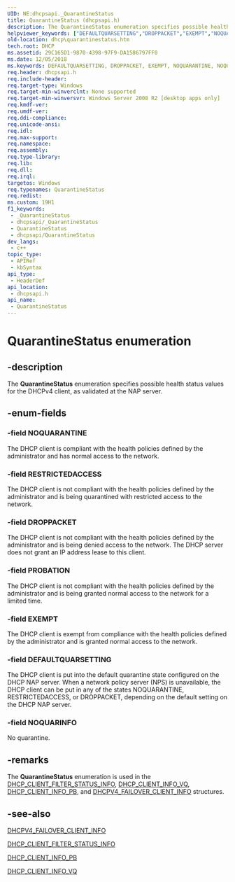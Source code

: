 ```yaml
---
UID: NE:dhcpsapi._QuarantineStatus
title: QuarantineStatus (dhcpsapi.h)
description: The QuarantineStatus enumeration specifies possible health status values for the DHCPv4 client, as validated at the NAP server.
helpviewer_keywords: ["DEFAULTQUARSETTING","DROPPACKET","EXEMPT","NOQUARANTINE","NOQUARINFO","PROBATION","QuarantineStatus","QuarantineStatus enumeration [DHCP]","RESTRICTEDACCESS","dhcp.quarantinestatus","dhcpsapi/DEFAULTQUARSETTING","dhcpsapi/DROPPACKET","dhcpsapi/EXEMPT","dhcpsapi/NOQUARANTINE","dhcpsapi/NOQUARINFO","dhcpsapi/PROBATION","dhcpsapi/QuarantineStatus","dhcpsapi/RESTRICTEDACCESS"]
old-location: dhcp\quarantinestatus.htm
tech.root: DHCP
ms.assetid: 29C165D1-9870-4398-97F9-DA1586797FF0
ms.date: 12/05/2018
ms.keywords: DEFAULTQUARSETTING, DROPPACKET, EXEMPT, NOQUARANTINE, NOQUARINFO, PROBATION, QuarantineStatus, QuarantineStatus enumeration [DHCP], RESTRICTEDACCESS, dhcp.quarantinestatus, dhcpsapi/DEFAULTQUARSETTING, dhcpsapi/DROPPACKET, dhcpsapi/EXEMPT, dhcpsapi/NOQUARANTINE, dhcpsapi/NOQUARINFO, dhcpsapi/PROBATION, dhcpsapi/QuarantineStatus, dhcpsapi/RESTRICTEDACCESS
req.header: dhcpsapi.h
req.include-header: 
req.target-type: Windows
req.target-min-winverclnt: None supported
req.target-min-winversvr: Windows Server 2008 R2 [desktop apps only]
req.kmdf-ver: 
req.umdf-ver: 
req.ddi-compliance: 
req.unicode-ansi: 
req.idl: 
req.max-support: 
req.namespace: 
req.assembly: 
req.type-library: 
req.lib: 
req.dll: 
req.irql: 
targetos: Windows
req.typenames: QuarantineStatus
req.redist: 
ms.custom: 19H1
f1_keywords:
 - _QuarantineStatus
 - dhcpsapi/_QuarantineStatus
 - QuarantineStatus
 - dhcpsapi/QuarantineStatus
dev_langs:
 - c++
topic_type:
 - APIRef
 - kbSyntax
api_type:
 - HeaderDef
api_location:
 - dhcpsapi.h
api_name:
 - QuarantineStatus
---
```


# QuarantineStatus enumeration


## -description

The <b>QuarantineStatus</b> enumeration specifies possible health status values for the DHCPv4 client, as validated at the NAP server.

## -enum-fields

### -field NOQUARANTINE

The DHCP client is compliant with the health policies defined by the administrator and has normal access to the network.

### -field RESTRICTEDACCESS

The DHCP client is not compliant with the health policies defined by the administrator and is being quarantined with restricted access to the network.

### -field DROPPACKET

The DHCP client is not compliant with the health policies defined by the administrator and is being denied access to the network. The DHCP server does not grant an IP address lease to this client.

### -field PROBATION

The DHCP client is not compliant with the health policies defined by the administrator and is being granted normal access to the network for a limited time.

### -field EXEMPT

The DHCP client is exempt from compliance with the health policies defined by the administrator and is granted normal access to the network.

### -field DEFAULTQUARSETTING

The DHCP client is put into the default quarantine state configured on the DHCP NAP server. When a network policy server (NPS) is unavailable, the DHCP client can be put in any of the states NOQUARANTINE, RESTRICTEDACCESS, or DROPPACKET, depending on the default setting on the DHCP NAP server.

### -field NOQUARINFO

No quarantine.

## -remarks

The <b>QuarantineStatus</b> enumeration is used in the <a href="https://docs.microsoft.com/windows/desktop/api/dhcpsapi/ns-dhcpsapi-dhcp_client_filter_status_info">DHCP_CLIENT_FILTER_STATUS_INFO</a>, <a href="https://docs.microsoft.com/windows/desktop/api/dhcpsapi/ns-dhcpsapi-dhcp_client_info_vq">DHCP_CLIENT_INFO_VQ</a>, <a href="https://docs.microsoft.com/windows/desktop/api/dhcpsapi/ns-dhcpsapi-dhcp_client_info_pb">DHCP_CLIENT_INFO_PB</a>, and <a href="https://docs.microsoft.com/windows/desktop/api/dhcpsapi/ns-dhcpsapi-dhcpv4_failover_client_info">DHCPV4_FAILOVER_CLIENT_INFO</a> structures.

## -see-also

<a href="https://docs.microsoft.com/windows/desktop/api/dhcpsapi/ns-dhcpsapi-dhcpv4_failover_client_info">DHCPV4_FAILOVER_CLIENT_INFO</a>



<a href="https://docs.microsoft.com/windows/desktop/api/dhcpsapi/ns-dhcpsapi-dhcp_client_filter_status_info">DHCP_CLIENT_FILTER_STATUS_INFO</a>



<a href="https://docs.microsoft.com/windows/desktop/api/dhcpsapi/ns-dhcpsapi-dhcp_client_info_pb">DHCP_CLIENT_INFO_PB</a>



<a href="https://docs.microsoft.com/windows/desktop/api/dhcpsapi/ns-dhcpsapi-dhcp_client_info_vq">DHCP_CLIENT_INFO_VQ</a>

